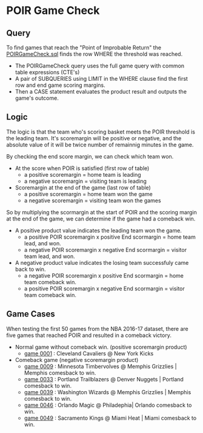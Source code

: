 # POIR Game Check

## Query
To find games that reach the "Point of Improbable Return" the [POIRGameCheck.sql](https://github.com/stvhwang/nba2016-17/blob/master/POIRGameCheck/POIRGameCheck.sql) finds the row WHERE the threshold was reached.
  * The POIRGameCheck query uses the full game query with common table expressions (CTE's)
  * A pair of SUBQUERIES using LIMIT in the WHERE clause find the first row and end game scoring margins.
  * Then a CASE statement evaluates the product result and outputs the game's outcome.

## Logic
The logic is that the team who's scoring basket meets the POIR threshold is the leading team. It's scoremargin will be positive or negative, and the absolute value of it will be twice number of remainnig minutes in the game.

By checking the end score margin, we can check which team won.
* At the score when POIR is satisfied (first row of table)
  * a positive scoremargin = home team is leading
  * a negative scoremargin = visiting team is leading
* Scoremargin at the end of the game (last row of table)
  * a positive scoremargin = home team won the game
  * a negative scoremargin = visiting team won the games

So by multiplying the scormargin at the start of POIR and the scoring margin at the end of the game, we can determine if the game had a comeback win.
* A positive product value indicates the leading team won the game.
  * a positive POIR scoremargin x positive End scormargin = home team lead, and won.
  * a negative POIR scoremargin x negative End scormargin = visitor team lead, and won.
* A negative product value indicates the losing team successfuly came back to win.
  * a negative POIR scoremargin x positive End scormargin = home team comeback win.
  * a positive POIR scoremargin x negative End scormargin = visitor team comeback win.

## Game Cases
When testing the first 50 games from the NBA 2016-17 dataset, there are five games that reached POIR and resulted in a comeback victory.
* Normal game without comeback win. (positive scoremargin product)
  * [game 0001](https://github.com/stvhwang/nba2016-17/blob/master/POIRGameCheck/POIRGameCheck-game0021600001.csv) : Cleveland Cavaliers @ New York Kicks
* Comeback game (negative scoremargin product)
  * [game 0009](https://github.com/stvhwang/nba2016-17/blob/master/POIRGameCheck/POIRGameCheck-game0021600009.csv) : Minnesota Timbervolves @ Memphis Grizzlies | Memphis comesback to win.
  * [game 0033](https://github.com/stvhwang/nba2016-17/blob/master/POIRGameCheck/POIRGameCheck-game0021600033.csv) : Portland Trailblazers @ Denver Nuggets | Portland comesback to win.
  * [game 0039](https://github.com/stvhwang/nba2016-17/blob/master/POIRGameCheck/POIRGameCheck-game0021600039.csv) : Washington Wizards @ Memphis Grizzlies | Memphis comesback to win.
  * [game 0046](https://github.com/stvhwang/nba2016-17/blob/master/POIRGameCheck/POIRGameCheck-game0021600046.csv) : Orlando Magic @ Philadephia| Orlando comesback to win.
  * [game 0049](https://github.com/stvhwang/nba2016-17/blob/master/POIRGameCheck/POIRGameCheck-game0021600049.csv) : Sacramento Kings @ Miami Heat | Miami comesback to win.
